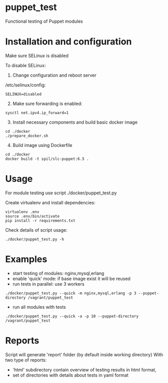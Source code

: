puppet_test
===========

Functional testing of Puppet modules
# Installation and configuration

Make sure SELinux is disabled

To disable SELinux:

1. Change configuration and reboot server

/etc/selinux/config:
```
SELINUX=disabled
```

2. Make sure forwarding is enabled:
```
sysctl net.ipv4.ip_forward=1
```

3. Install necessary components and build basic docker image
```
cd ./docker
./prepare_docker.sh
```

4. Build image using Dockerfile
```
cd ./docker
docker build -t spil/slc-puppet:6.5 .
```

# Usage
For module testing use script ./docker/puppet_test.py

Create virtualenv and install dependencies:
```
virtualenv .env
source .env/bin/activate
pip install -r requirements.txt
```

Check details of script usage:
```
./docker/puppet_test.py -h
```
# Examples
- start testing of modules: nginx,mysql,erlang
- enable 'quick' mode:  if base image exist it will be reused
- run tests in parallel: use 3 workers
```
./docker/puppet_test.py --quick -m nginx,mysql,erlang -p 3 --puppet-directory /vagrant/puppet_test
```

- run all modules with tests
```
./docker/puppet_test.py --quick -a -p 10 --puppet-directory /vagrant/puppet_test
```

# Reports
Script will generate 'report' folder (by default inside working directory)
With two type of reports:
* 'html' subdirectory contain overview of testing results in html format, 
* set of directories with details about tests in yaml format
